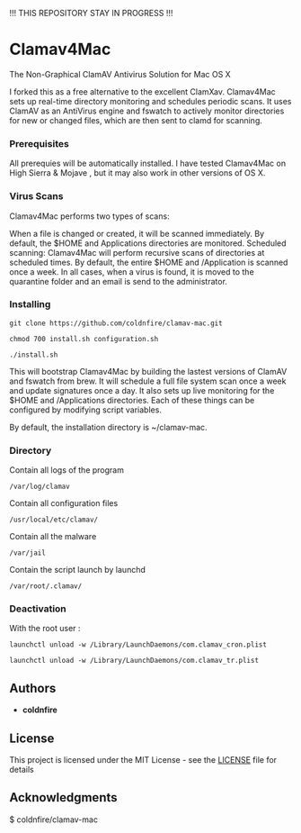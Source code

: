 !!! THIS REPOSITORY STAY IN PROGRESS !!!

# Clamav4Mac

The Non-Graphical ClamAV Antivirus Solution for Mac OS X

I forked this as a free alternative to the excellent ClamXav. Clamav4Mac sets up real-time directory monitoring and schedules periodic scans. It uses ClamAV as an AntiVirus engine and fswatch to actively monitor directories for new or changed files, which are then sent to clamd for scanning.


### Prerequisites

All prerequies will be automatically installed. I have tested Clamav4Mac on High Sierra & Mojave , but it may also work in other versions of OS X.

### Virus Scans

Clamav4Mac performs two types of scans:

When a file is changed or created, it will be scanned immediately. By default, the $HOME and Applications directories are monitored.
Scheduled scanning: Clamav4Mac will perform recursive scans of directories at scheduled times. By default, the entire $HOME and /Application is scanned once a week.
In all cases, when a virus is found, it is moved to the quarantine folder and an email is send to the administrator.

### Installing

```
git clone https://github.com/coldnfire/clamav-mac.git
```

```
chmod 700 install.sh configuration.sh
```

```
./install.sh
```

This will bootstrap Clamav4Mac by building the lastest versions of ClamAV and fswatch from brew. It will schedule a full file system scan once a week and update signatures once a day. It also sets up live monitoring for the $HOME and /Applications directories. Each of these things can be configured by modifying script variables.

By default, the installation directory is ~/clamav-mac.

### Directory

Contain all logs of the program

```
/var/log/clamav
```

Contain all configuration files

```
/usr/local/etc/clamav/
```

Contain all the malware

```
/var/jail
```

Contain the script launch by launchd

```
/var/root/.clamav/
```

### Deactivation

With the root user :

```
launchctl unload -w /Library/LaunchDaemons/com.clamav_cron.plist
```

```
launchctl unload -w /Library/LaunchDaemons/com.clamav_tr.plist
```

## Authors

* **coldnfire** 

## License

This project is licensed under the MIT License - see the [LICENSE](LICENSE) file for details

## Acknowledgments

$ coldnfire/clamav-mac

